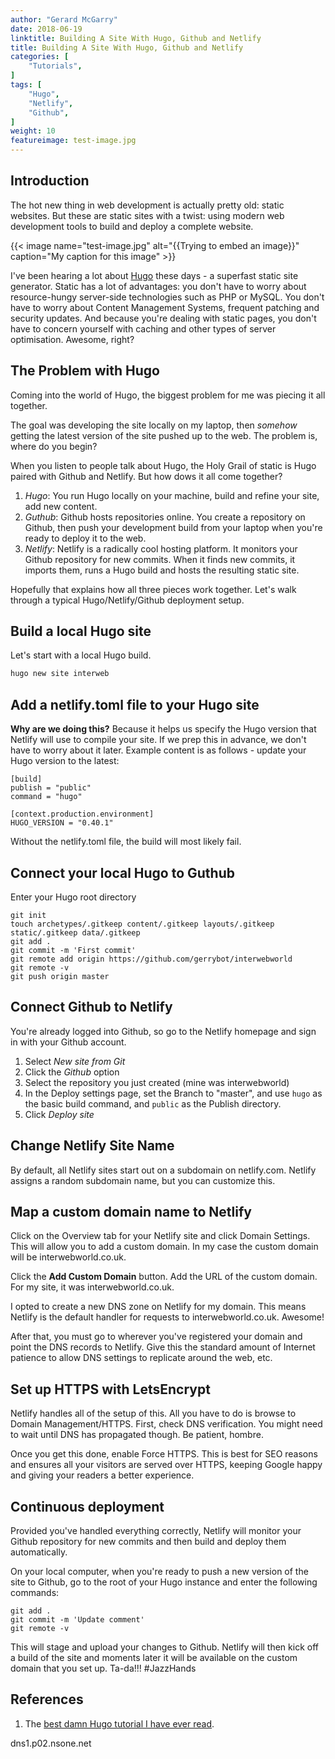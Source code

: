 ```yaml
---
author: "Gerard McGarry"
date: 2018-06-19
linktitle: Building A Site With Hugo, Github and Netlify
title: Building A Site With Hugo, Github and Netlify
categories: [
    "Tutorials",
]
tags: [
    "Hugo",
    "Netlify",
    "Github",
]
weight: 10
featureimage: test-image.jpg
---
```



## Introduction

The hot new thing in web development is actually pretty old: static websites. But these are static sites with a twist: using modern web development tools to build and deploy a complete website.

{{< image name="test-image.jpg" alt="{{Trying to embed an image}}" caption="My caption for this image" >}}

I've been hearing a lot about [Hugo](https://gohugo.io/) these days - a superfast static site generator. Static has a lot of advantages: you don't have to worry about resource-hungy server-side technologies such as PHP or MySQL. You don't have to worry about Content Management Systems, frequent patching and security updates. And because you're dealing with static pages, you don't have to concern yourself with caching and other types of server optimisation. Awesome, right?

## The Problem with Hugo

Coming into the world of Hugo, the biggest problem for me was piecing it all together.

The goal was developing the site locally on my laptop, then *somehow* getting the latest version of the site pushed up to the web. The problem is, where do you begin?

When you listen to people talk about Hugo, the Holy Grail of static is Hugo paired with Github and Netlify. But how dows it all come together?

1. *Hugo*: You run Hugo locally on your machine, build and refine your site, add new content.
2. *Guthub*: Github hosts repositories online. You create a repository on Github, then push your development build from your laptop when you're ready to deploy it to the web.
3. *Netlify*: Netlify is a radically cool hosting platform. It monitors your Github repository for new commits. When it finds new commits, it imports them, runs a Hugo build and hosts the resulting static site.

Hopefully that explains how all three pieces work together. Let's walk through a typical Hugo/Netlify/Github deployment setup.

## Build a local Hugo site

Let's start with a local Hugo build. 

``` bash
hugo new site interweb
```
## Add a netlify.toml file to your Hugo site

**Why are we doing this?** Because it helps us specify the Hugo version that Netlify will use to compile your site. If we prep this in advance, we don't have to worry about it later. Example content is as follows - update your Hugo version to the latest:

```
[build]
publish = "public"
command = "hugo"

[context.production.environment]
HUGO_VERSION = "0.40.1"
```


Without the netlify.toml file, the build will most likely fail.
## Connect your local Hugo to Guthub

Enter your Hugo root directory

```
git init
touch archetypes/.gitkeep content/.gitkeep layouts/.gitkeep static/.gitkeep data/.gitkeep
git add .
git commit -m 'First commit'
git remote add origin https://github.com/gerrybot/interwebworld
git remote -v
git push origin master
```


## Connect Github to Netlify
You're already logged into Github, so go to the Netlify homepage and sign in with your Github account.

1. Select *New site from Git*
2. Click the *Github* option
3. Select the repository you just created (mine was interwebworld)
4. In the Deploy settings page, set the  Branch to "master", and use ```hugo``` as the basic build command, and ```public``` as the Publish directory.
5. Click *Deploy site*

## Change Netlify Site Name

By default, all Netlify sites start out on a subdomain on netlify.com. Netlify assigns a random subdomain name, but you can customize this.

## Map a custom domain name to Netlify

Click on the Overview tab for your Netlify site and click Domain Settings. This will allow you to add a custom domain. In my case the custom domain will be interwebworld.co.uk.

Click the **Add Custom Domain** button. Add the URL of the custom domain. For my site, it was interwebworld.co.uk.

I opted to create a new DNS zone on Netlify for my domain. This means Netlify is the default handler for requests to interwebworld.co.uk. Awesome!

After that, you must go to wherever you've registered your domain and point the DNS records to Netlify. Give this the standard amount of Internet patience to allow DNS settings to replicate around the web, etc.

## Set up HTTPS with LetsEncrypt

Netlify handles all of the setup of this. All you have to do is browse to Domain Management/HTTPS. First, check DNS verification. You might need to wait until DNS has propagated though. Be patient, hombre. 

Once you get this done, enable Force HTTPS. This is best for SEO reasons and ensures all your visitors are served over HTTPS, keeping Google happy and giving your readers a better experience.

## Continuous deployment

Provided you've handled everything correctly, Netlify will monitor your Github repository for new commits and then build and deploy them automatically.

On your local computer, when you're ready to push a new version of the site to Github, go to the root of your Hugo instance and enter the following commands:

```
git add .
git commit -m 'Update comment'
git remote -v
```

This will stage and upload your changes to Github. Netlify will then kick off a build of the site and moments later it will be available on the custom domain that you set up. Ta-da!!! #JazzHands

## References

1. The [best damn Hugo tutorial I have ever read](https://www.sarasoueidan.com/blog/jekyll-ghpages-to-hugo-netlify/).

dns1.p02.nsone.net
